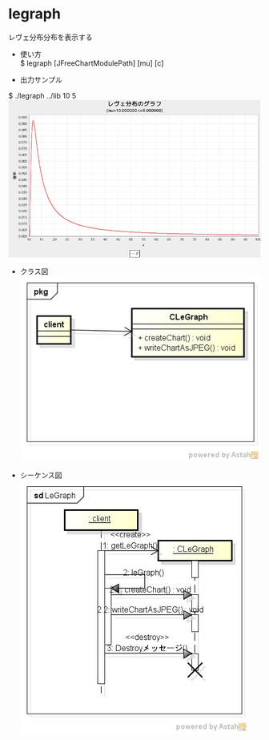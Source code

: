 legraph
=======
レヴェ分布分布を表示する

* 使い方  
$ legraph [JFreeChartModulePath] [mu] [c]

* 出力サンプル  

$ ./legraph ../lib 	10 5  
![legraph](images/leGraph.jpg)

* クラス図  
![legraph](images/pkgLeGraph.jpg)

* シーケンス図  
![legraph](images/sdLeGraph.jpg)

